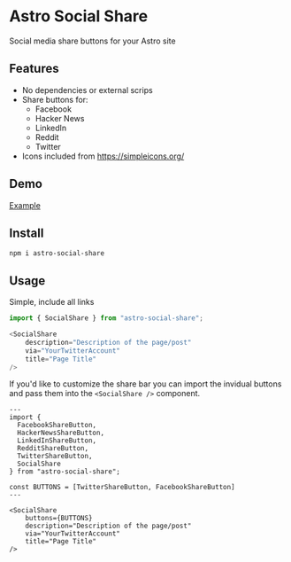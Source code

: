 # Astro Social Share

Social media share buttons for your Astro site

## Features
* No dependencies or external scrips
* Share buttons for:
  * Facebook
  * Hacker News
  * LinkedIn
  * Reddit
  * Twitter
* Icons included from https://simpleicons.org/

## Demo
[Example](https://mckerlie.com/posts/migrating-your-blog-from-hugo-to-astro)

## Install

`npm i astro-social-share`

## Usage

Simple, include all links

```js
import { SocialShare } from "astro-social-share";

<SocialShare
    description="Description of the page/post"
    via="YourTwitterAccount"
    title="Page Title"
/>
```

If you'd like to customize the share bar you can import the invidual buttons and pass them into the `<SocialShare />` component.

```astro
---
import { 
  FacebookShareButton,
  HackerNewsShareButton,
  LinkedInShareButton,
  RedditShareButton,
  TwitterShareButton,
  SocialShare
} from "astro-social-share";

const BUTTONS = [TwitterShareButton, FacebookShareButton]
---

<SocialShare
    buttons={BUTTONS}
    description="Description of the page/post"
    via="YourTwitterAccount"
    title="Page Title"
/>
```
